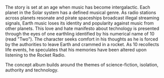 The story is set at an age when music has become intergalactic. Each planet in the Solar system has a defined musical genre. As radio stations across planets resonate and pirate spaceships broadcast illegal streaming signals, Earth music loses its identity and popularity against music from other planets. This love and hate manifesto about technology is presented through the eyes of one earthling identified by his numerical name of 10 (read "Two"). The character seeks comfort in his thoughts as he is forced by the authorities to leave Earth and crammed in a rocket. As 10 recollects life events, he speculates that his memories have been altered upon listening to the Rocket Radio.

The concept album builds around the themes of science-fiction, isolation, authority and technology.
